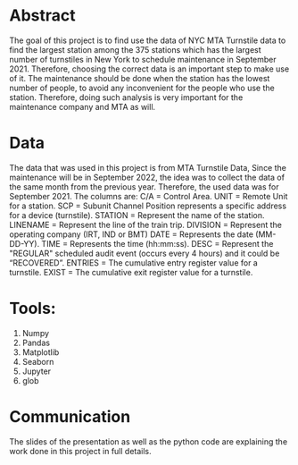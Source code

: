 # Abstract

The goal of this project is to find use the data of NYC MTA Turnstile data to find the largest station among the 375 stations which has the largest number of turnstiles in New York to schedule maintenance in September 2021. Therefore, choosing the correct data is an important step to make use of it. The maintenance should be done when the station has the lowest number of people, to avoid any inconvenient for the people who use the station. Therefore, doing such analysis is very important for the maintenance company and MTA as will.
# Data 
The data that was used in this project is from MTA Turnstile Data, Since the maintenance will be in September 2022, the idea was to collect the data of the same month from the previous year. Therefore, the used data was for September 2021.
The columns are:
C/A = Control Area.
UNIT = Remote Unit for a station.
SCP = Subunit Channel Position represents a specific address for a device (turnstile).
STATION = Represent the name of the station.
LINENAME = Represent the line of the train trip.
DIVISION = Represent the operating company (IRT, IND or BMT)
DATE = Represents the date (MM-DD-YY).
TIME = Represents the time (hh:mm:ss).
DESC = Represent the "REGULAR" scheduled audit event (occurs every 4 hours) and it could be “RECOVERED”.
ENTRIES = The cumulative entry register value for a turnstile.
EXIST = The cumulative exit register value for a turnstile.

# Tools:
1.	Numpy
2.	Pandas
3.	Matplotlib
4.	Seaborn
5.	Jupyter
6.	glob
# Communication
The slides of the presentation as well as the python code are explaining the work done in this project in full details.
